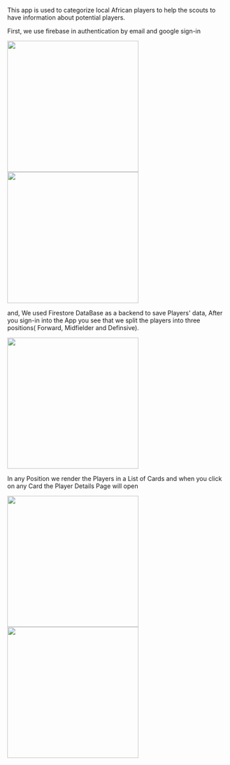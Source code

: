 This app is used to categorize local African players to help the scouts to have information about potential players.

First, we use firebase in authentication by email and google sign-in

<p float="left">
<img src="https://user-images.githubusercontent.com/52837541/207308368-62456741-f0c4-45f1-b41e-f26943dae0e2.jpg" width="300">
<img src="https://user-images.githubusercontent.com/52837541/207308403-8a9b9ac5-77d9-4264-8d2d-e18a53764253.jpg" width="300">
</p>


 
and, We used Firestore DataBase as a backend to save Players' data, After you sign-in into the App you see that we split the players into three positions(
Forward, Midfielder and Definsive).


<img src="https://user-images.githubusercontent.com/52837541/207310266-c370caa7-d3a8-45ef-9524-b26fb172dca4.jpg" width="300">
 
In any Position we render the Players in a List of Cards and when you click on any Card the Player Details Page will open


<img src="https://user-images.githubusercontent.com/52837541/207311414-199a224f-fb95-4689-886a-43cd7c7cc629.jpg" width="300">
<img src="https://user-images.githubusercontent.com/52837541/207311502-3751f451-243d-43c2-8c7f-f494ef483869.jpg" width="300">
 
